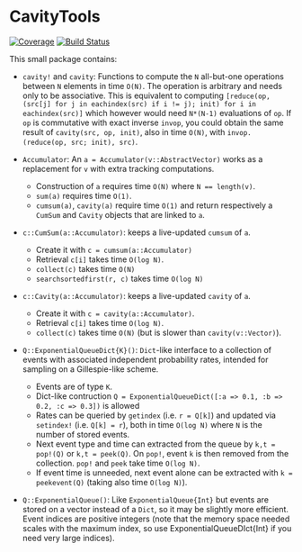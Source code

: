 # CavityTools

[![Coverage](https://codecov.io/gh/abraunst/CavityTools.jl/branch/main/graph/badge.svg)](https://codecov.io/gh/abraunst/CavityTools.jl) [![Build Status](https://github.com/abraunst/CavityTools.jl/actions/workflows/CI.yml/badge.svg?branch=main)](https://github.com/abraunst/CavityTools.jl/actions/workflows/CI.yml?query=branch%3Amain)

This small package contains:

* `cavity!` and `cavity`: Functions to compute the `N` all-but-one operations between `N` elements in time `O(N)`. The operation is arbitrary and needs only to be associative. This is equivalent to computing `[reduce(op, (src[j] for j in eachindex(src) if i != j); init) for i in eachindex(src)]` which however would need `N*(N-1)` evaluations of `op`.
  If `op` is commutative with exact inverse `invop`, you could obtain the same result of `cavity(src, op, init)`, also in time `O(N)`, with `invop.(reduce(op, src; init), src)`.

* `Accumulator`: An `a = Accumulator(v::AbstractVector)` works as a replacement for `v` with extra tracking computations.
  * Construction of `a` requires time `O(N)` where `N == length(v)`.
  * `sum(a)` requires time `O(1)`.
  * `cumsum(a)`, `cavity(a)` require time `O(1)` and return respectively a `CumSum` and `Cavity` objects that are linked to `a`.

* `c::CumSum(a::Accumulator)`: keeps a live-updated `cumsum` of `a`.
  * Create it with `c = cumsum(a::Accumulator)`
  * Retrieval `c[i]` takes time `O(log N)`.
  * `collect(c)` takes time `O(N)`
  * `searchsortedfirst(r, c)` takes time `O(log N)`

* `c::Cavity(a::Accumulator)`: keeps a live-updated `cavity` of `a`.
  * Create it with `c = cavity(a::Accumulator)`.
  * Retrieval `c[i]` takes time `O(log N)`.
  * `collect(c)` takes time `O(N)` (but is slower than `cavity(v::Vector)`).

* `Q::ExponentialQueueDict{K}()`: `Dict`-like interface to a collection of events with associated independent probability rates, intended for sampling on a Gillespie-like scheme.
  * Events are of type `K`.
  * Dict-like contruction `Q = ExponentialQueueDict([:a => 0.1, :b => 0.2, :c => 0.3])` is allowed 
  * Rates can be queried by `getindex` (i.e. `r = Q[k]`) and updated via `setindex!` (i.e. `Q[k] = r`), both in time `O(log N)` where `N` is the number of stored events.
  * Next event type and time can extracted from the queue by `k,t = pop!(Q)` or `k,t = peek(Q)`. On `pop!`, event `k` is then removed from the collection. `pop!` and `peek` take time `O(log N)`.
  * If event time is unneeded, next event alone can be extracted with `k = peekevent(Q)` (taking also time `O(log N)`).

* `Q::ExponentialQueue()`: Like `ExponentialQueue{Int}` but events are stored on a vector instead of a `Dict`, so it may be slightly more efficient. Event indices are positive integers (note that the memory space needed scales with the maximum index, so use ExponentialQueueDIct{Int} if you need very large indices).
